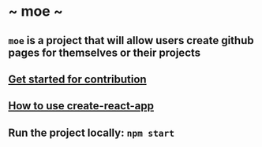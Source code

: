 # ~ moe ~

## `moe` is a project that will allow users create github pages for themselves or their projects

## [Get started for contribution](/docs/dev-get-started.md)

## [How to use create-react-app](/docs/create-react-app.md)

## Run the project locally: `npm start`